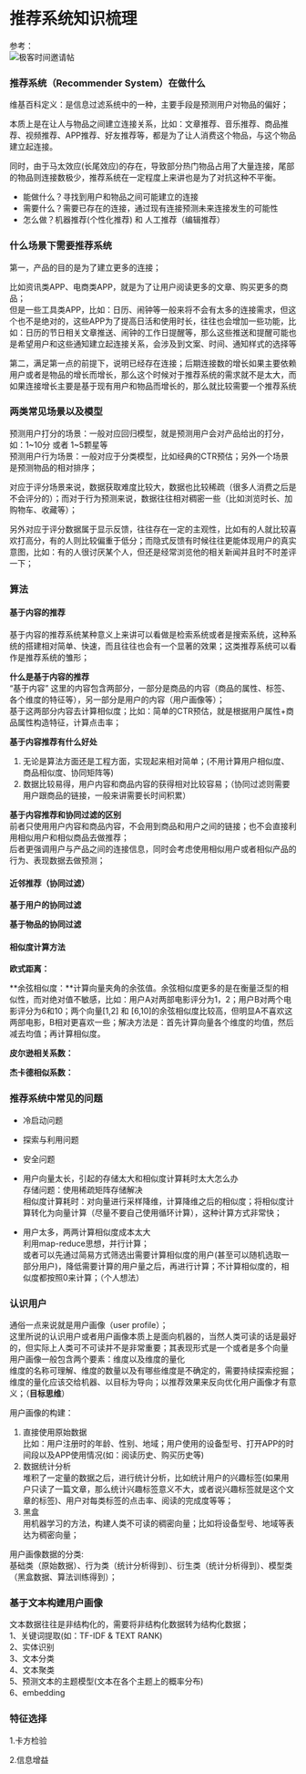 推荐系统知识梳理
====
参考：<br>
![极客时间邀请帖](/docs/ml/images/23-1.jpg)

### 推荐系统（Recommender System）在做什么
维基百科定义：是信息过滤系统中的一种，主要手段是预测用户对物品的偏好；

本质上是在让人与物品之间建立连接关系，比如：文章推荐、音乐推荐、商品推荐、视频推荐、APP推荐、好友推荐等，都是为了让人消费这个物品，与这个物品建立起连接。

同时，由于马太效应(长尾效应)的存在，导致部分热门物品占用了大量连接，尾部的物品则连接数极少，推荐系统在一定程度上来讲也是为了对抗这种不平衡。

- 能做什么？寻找到用户和物品之间可能建立的连接
- 需要什么？需要已存在的连接，通过现有连接预测未来连接发生的可能性
- 怎么做？机器推荐(个性化推荐) 和 人工推荐（编辑推荐）

### 什么场景下需要推荐系统
第一，产品的目的是为了建立更多的连接；

比如资讯类APP、电商类APP，就是为了让用户阅读更多的文章、购买更多的商品；<br>
但是一些工具类APP，比如：日历、闹钟等一般来将不会有太多的连接需求，但这个也不是绝对的，这些APP为了提高日活和使用时长，往往也会增加一些功能，比如：日历的节日相关文章推送、闹钟的工作日提醒等，那么这些推送和提醒可能也是希望用户和这些通知建立起连接关系，会涉及到文案、时间、通知样式的选择等

第二，满足第一点的前提下，说明已经存在连接；后期连接数的增长如果主要依赖用户或者是物品的增长而增长，那么这个时候对于推荐系统的需求就不是太大，而如果连接增长主要是基于现有用户和物品而增长的，那么就比较需要一个推荐系统

### 两类常见场景以及模型
预测用户打分的场景：一般对应回归模型，就是预测用户会对产品给出的打分，如：1~10分 或者 1~5颗星等<br>
预测用户行为场景：一般对应于分类模型，比如经典的CTR预估；另外一个场景是预测物品的相对排序；

对应于评分场景来说，数据获取难度比较大，数据也比较稀疏（很多人消费之后是不会评分的）；而对于行为预测来说，数据往往相对稠密一些（比如浏览时长、加购物车、收藏等）；

另外对应于评分数据属于显示反馈，往往存在一定的主观性，比如有的人就比较喜欢打高分，有的人则比较偏重于低分；而隐式反馈有时候往往更能体现用户的真实意图，比如：有的人很讨厌某个人，但还是经常浏览他的相关新闻并且时不时差评一下；

### 算法
#### 基于内容的推荐
基于内容的推荐系统某种意义上来讲可以看做是检索系统或者是搜索系统，这种系统的搭建相对简单、快速，而且往往也会有一个显著的效果；这类推荐系统可以看作是推荐系统的雏形；

**什么是基于内容的推荐**<br>
“基于内容” 这里的内容包含两部分，一部分是商品的内容（商品的属性、标签、各个维度的特征等），另一部分是用户的内容（用户画像等）；<br>
基于这两部分内容去计算相似度；比如：简单的CTR预估，就是根据用户属性+商品属性构造特征，计算点击率；

**基于内容推荐有什么好处**<br>
1. 无论是算法方面还是工程方面，实现起来相对简单；(不用计算用户相似度、商品相似度、协同矩阵等)<br>
2. 数据比较易得，用户内容和商品内容的获得相对比较容易；（协同过滤则需要用户跟商品的链接，一般来讲需要长时间积累）

**基于内容推荐和协同过滤的区别**<br>
前者只使用用户内容和商品内容，不会用到商品和用户之间的链接；也不会直接利用相似用户和相似商品去做推荐；<br>
后者更强调用户与产品之间的连接信息，同时会考虑使用相似用户或者相似产品的行为、表现数据去做预测；

#### 近邻推荐（协同过滤）
**基于用户的协同过滤**<br>

**基于物品的协同过滤**<br>

#### 相似度计算方法
**欧式距离：**

**余弦相似度：**计算向量夹角的余弦值。余弦相似度更多的是在衡量泛型的相似性，而对绝对值不敏感，比如：用户A对两部电影评分为1，2；用户B对两个电影评分为6和10；两个向量[1,2] 和 [6,10]的余弦相似度比较高，但明显A不喜欢这两部电影，B相对更喜欢一些；解决方法是：首先计算向量各个维度的均值，然后减去均值；再计算相似度。

**皮尔逊相关系数：**

**杰卡德相似系数：**

### 推荐系统中常见的问题
- 冷启动问题

- 探索与利用问题

- 安全问题

- 用户向量太长，引起的存储太大和相似度计算耗时太大怎么办<br>
存储问题：使用稀疏矩阵存储解决<br>
相似度计算耗时：对向量进行采样降维，计算降维之后的相似度；将相似度计算转化为向量计算（尽量不要自己使用循环计算），这种计算方式非常快；

- 用户太多，两两计算相似度成本太大<br>
利用map-reduce思想，并行计算；<br>
或者可以先通过简易方式筛选出需要计算相似度的用户(甚至可以随机选取一部分用户)，降低需要计算的用户量之后，再进行计算；不计算相似度的，相似度都按照0来计算；（个人想法）<br>


### 认识用户
通俗一点来说就是用户画像（user profile）；<br>
这里所说的认识用户或者用户画像本质上是面向机器的，当然人类可读的话是最好的，但实际上人类可不可读并不是非常重要；其表现形式是一个或者是多个向量<br>
用户画像一般包含两个要素：维度以及维度的量化<br>
维度的名称可理解、维度的数量以及有哪些维度是不确定的，需要持续探索挖掘；<br>
维度的量化应该交给机器、以目标为导向；以推荐效果来反向优化用户画像才有意义；（**目标思维**）

用户画像的构建：<br>
1. 直接使用原始数据<br>
比如：用户注册时的年龄、性别、地域；用户使用的设备型号、打开APP的时间段以及APP使用情况(如：阅读历史、购买历史等)<br>
2. 数据统计分析<br>
堆积了一定量的数据之后，进行统计分析，比如统计用户的兴趣标签(如果用户只读了一篇文章，那么统计兴趣标签意义不大，或者说兴趣标签就是这个文章的标签)、用户对每类标签的点击率、阅读的完成度等等；<br>
3. 黑盒<br>
用机器学习的方法，构建人类不可读的稠密向量；比如将设备型号、地域等表达为稠密向量；

用户画像数据的分类:<br>
基础类（原始数据）、行为类（统计分析得到）、衍生类（统计分析得到）、模型类（黑盒数据、算法训练得到）；

### 基于文本构建用户画像
文本数据往往是非结构化的，需要将非结构化数据转为结构化数据；<br>
1、关键词提取(如：TF-IDF & TEXT RANK)<br>
2、实体识别<br>
3、文本分类<br>
4、文本聚类<br>
5、预测文本的主题模型(文本在各个主题上的概率分布)<br>
6、embedding<br>

### 特征选择
1.卡方检验

2.信息增益

